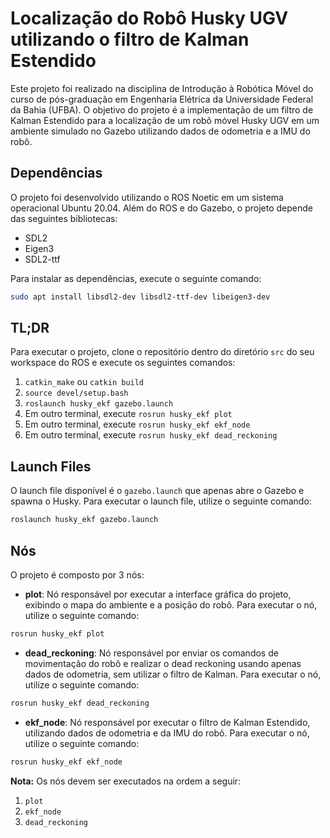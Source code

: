 # Localização do Robô Husky UGV utilizando o filtro de Kalman Estendido

Este projeto foi realizado na disciplina de Introdução à Robótica Móvel do curso de pós-graduação em Engenharia Elétrica da Universidade Federal da Bahia (UFBA). O objetivo do projeto é a implementação de um filtro de Kalman Estendido para a localização de um robô móvel Husky UGV em um ambiente simulado no Gazebo utilizando dados de odometria e a IMU do robô.

## Dependências

O projeto foi desenvolvido utilizando o ROS Noetic em um sistema operacional Ubuntu 20.04. Além do ROS e do Gazebo, o projeto depende das seguintes bibliotecas:

- SDL2
- Eigen3
- SDL2-ttf

Para instalar as dependências, execute o seguinte comando:

```bash
sudo apt install libsdl2-dev libsdl2-ttf-dev libeigen3-dev
```

## TL;DR

Para executar o projeto, clone o repositório dentro do diretório `src` do seu workspace do ROS e execute os seguintes comandos:

1. `catkin_make` ou `catkin build`
2. `source devel/setup.bash`
3. `roslaunch husky_ekf gazebo.launch`
4. Em outro terminal, execute `rosrun husky_ekf plot`
5. Em outro terminal, execute `rosrun husky_ekf ekf_node`
6. Em outro terminal, execute `rosrun husky_ekf dead_reckoning`

## Launch Files

O launch file disponível é o `gazebo.launch` que apenas abre o Gazebo e spawna o Husky. Para executar o launch file, utilize o seguinte comando:

```bash
roslaunch husky_ekf gazebo.launch
```

## Nós

O projeto é composto por 3 nós:

- **plot**: Nó responsável por executar a interface gráfica do projeto, exibindo o mapa do ambiente e a posição do robô. Para executar o nó, utilize o seguinte comando:

```bash
rosrun husky_ekf plot
```

- **dead_reckoning**: Nó responsável por enviar os comandos de movimentação do robô e realizar o dead reckoning usando apenas dados de odometria, sem utilizar o filtro de Kalman. Para executar o nó, utilize o seguinte comando:

```bash
rosrun husky_ekf dead_reckoning
```

- **ekf_node**: Nó responsável por executar o filtro de Kalman Estendido, utilizando dados de odometria e da IMU do robô. Para executar o nó, utilize o seguinte comando:

```bash
rosrun husky_ekf ekf_node
```

**Nota:** Os nós devem ser executados na ordem a seguir:

1. `plot`
2. `ekf_node`
3. `dead_reckoning`